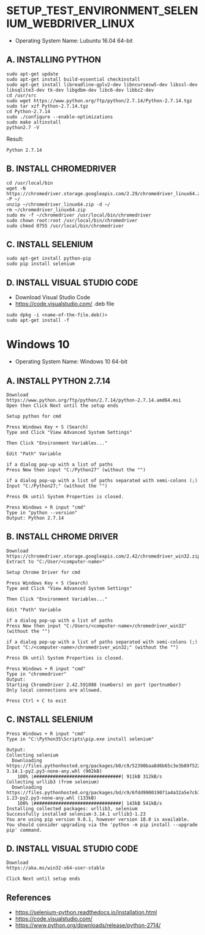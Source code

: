 # SETUP_TEST_ENVIRONMENT_SELENIUM_WEBDRIVER_LINUX

* Operating System Name: Lubuntu 16.04 64-bit

## A. INSTALLING PYTHON
```
sudo apt-get update
sudo apt-get install build-essential checkinstall
sudo apt-get install libreadline-gplv2-dev libncursesw5-dev libssl-dev libsqlite3-dev tk-dev libgdbm-dev libc6-dev libbz2-dev
cd /usr/src
sudo wget https://www.python.org/ftp/python/2.7.14/Python-2.7.14.tgz
sudo tar xzf Python-2.7.14.tgz
cd Python-2.7.14
sudo ./configure --enable-optimizations
sudo make altinstall
python2.7 -V
```
Result:
```
Python 2.7.14
```
## B. INSTALL CHROMEDRIVER

```
cd /usr/local/bin
wget -N https://chromedriver.storage.googleapis.com/2.29/chromedriver_linux64.zip -P ~/
unzip ~/chromedriver_linux64.zip -d ~/
rm ~/chromedriver_linux64.zip
sudo mv -f ~/chromedriver /usr/local/bin/chromedriver
sudo chown root:root /usr/local/bin/chromedriver
sudo chmod 0755 /usr/local/bin/chromedriver
```

## C. INSTALL SELENIUM
```
sudo apt-get install python-pip
sudo pip install selenium
```

## D. INSTALL VISUAL STUDIO CODE
* Download Visual Studio Code
* https://code.visualstudio.com/ .deb file
```
sudo dpkg -i <name-of-the-file.deb()>
sudo apt-get install -f
```

# Windows 10

* Operating System Name: Windows 10 64-bit


## A. INSTALL PYTHON 2.7.14
```
Download
https://www.python.org/ftp/python/2.7.14/python-2.7.14.amd64.msi
Open then Click Next until the setup ends

Setup python for cmd

Press Windows Key + S (Search)
Type and Click "View Advanced System Settings"

Then Click "Environment Variables..."

Edit "Path" Variable

if a dialog pop-up with a list of paths
Press New then input "C:/Python27" (without the "")

if a dialog pop-up with a list of paths separated with semi-colons (;)
Input "C:/Python27;" (without the "")

Press Ok until System Properties is closed.

Press Windows + R input "cmd"
Type in "python --version"
Output: Python 2.7.14 
```

## B. INSTALL CHROME DRIVER
```
Download
https://chromedriver.storage.googleapis.com/2.42/chromedriver_win32.zip
Extract to "C:/User/<computer-name>"

Setup Chrome Driver for cmd

Press Windows Key + S (Search)
Type and Click "View Advanced System Settings"

Then Click "Environment Variables..."

Edit "Path" Variable

if a dialog pop-up with a list of paths
Press New then input "C:/Users/<computer-name>/chromedriver_win32" (without the "")

if a dialog pop-up with a list of paths separated with semi-colons (;)
Input "C:/<computer-name>/chromedriver_win32;" (without the "")

Press Ok until System Properties is closed.

Press Windows + R input "cmd"
Type in "chromedriver"
Output: 
Starting ChromeDriver 2.42.591088 (numbers) on port (portnumber)
Only local connections are allowed.

Press Ctrl + C to exit
```

## C. INSTALL SELENIUM

```
Press Windows + R input "cmd"
Type in "C:\Python35\Scripts\pip.exe install selenium"

Output:
Collecting selenium
  Downloading https://files.pythonhosted.org/packages/b0/c9/52390baa8d6b65c3e3b89f522c3a0fcf58f2b4faf37893ef9d97cddde699/selenium-3.14.1-py2.py3-none-any.whl (902kB)
    100% |################################| 911kB 312kB/s
Collecting urllib3 (from selenium)
  Downloading https://files.pythonhosted.org/packages/bd/c9/6fdd990019071a4a32a5e7cb78a1d92c53851ef4f56f62a3486e6a7d8ffb/urllib3-1.23-py2.py3-none-any.whl (133kB)
    100% |################################| 143kB 541kB/s
Installing collected packages: urllib3, selenium
Successfully installed selenium-3.14.1 urllib3-1.23
You are using pip version 9.0.1, however version 18.0 is available.
You should consider upgrading via the 'python -m pip install --upgrade pip' command.
``` 

## D. INSTALL VISUAL STUDIO CODE
```
Download
https://aka.ms/win32-x64-user-stable

Click Next until setup ends
```

## References
* https://selenium-python.readthedocs.io/installation.html
* https://code.visualstudio.com/
* https://www.python.org/downloads/release/python-2714/